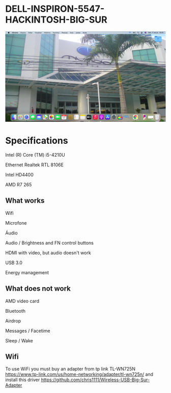 # DELL-INSPIRON-5547-HACKINTOSH-BIG-SUR
![Foto](https://github.com/RhuanPietro/DELL-INSPIRON-5547-HACKINTOSH-BIG-SUR/blob/main/Sem%20Ti%CC%81tulo.png)
# Specifications
Intel (R) Core (TM) i5-4210U 

Ethernet Realtek RTL 8106E

Intel HD4400

AMD R7 265

## What works
Wifi

Microfone

Áudio

Audio / Brightness and FN control buttons

HDMI with video, but audio doesn't work

USB 3.0

Energy management

## What does not work
AMD video card

Bluetooth

Airdrop

Messages / Facetime

Sleep / Wake 

## Wifi

To use WiFi you must buy an adapter from tp link TL-WN725N https://www.tp-link.com/us/home-networking/adapter/tl-wn725n/ 
and install this driver https://github.com/chris1111/Wireless-USB-Big-Sur-Adapter
